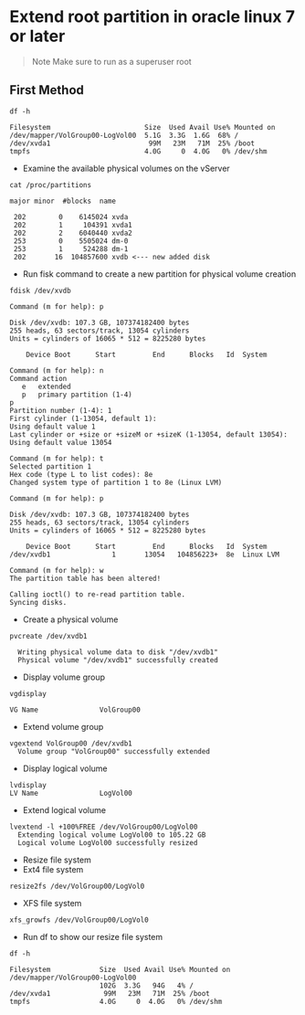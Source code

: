 #   Extend root partition in oracle linux 7 or later
> Note Make sure to run as a superuser root
## First Method
```
df -h
```

```
Filesystem                       Size  Used Avail Use% Mounted on
/dev/mapper/VolGroup00-LogVol00  5.1G  3.3G  1.6G  68% /
/dev/xvda1                        99M   23M   71M  25% /boot
tmpfs                            4.0G     0  4.0G   0% /dev/shm
```
- Examine the available physical volumes on the vServer
```
cat /proc/partitions
```
```
major minor  #blocks  name
 
 202        0    6145024 xvda
 202        1     104391 xvda1
 202        2    6040440 xvda2
 253        0    5505024 dm-0
 253        1     524288 dm-1
 202       16  104857600 xvdb <--- new added disk
```

- Run fisk command to create a new partition for physical volume creation
```
fdisk /dev/xvdb
```
```
Command (m for help): p
 
Disk /dev/xvdb: 107.3 GB, 107374182400 bytes
255 heads, 63 sectors/track, 13054 cylinders
Units = cylinders of 16065 * 512 = 8225280 bytes
 
    Device Boot      Start         End      Blocks   Id  System
 
Command (m for help): n
Command action
   e   extended
   p   primary partition (1-4)
p
Partition number (1-4): 1
First cylinder (1-13054, default 1):
Using default value 1
Last cylinder or +size or +sizeM or +sizeK (1-13054, default 13054):
Using default value 13054
 
Command (m for help): t
Selected partition 1
Hex code (type L to list codes): 8e
Changed system type of partition 1 to 8e (Linux LVM)
 
Command (m for help): p
 
Disk /dev/xvdb: 107.3 GB, 107374182400 bytes
255 heads, 63 sectors/track, 13054 cylinders
Units = cylinders of 16065 * 512 = 8225280 bytes
 
    Device Boot      Start         End      Blocks   Id  System
/dev/xvdb1               1       13054   104856223+  8e  Linux LVM
 
Command (m for help): w
The partition table has been altered!
 
Calling ioctl() to re-read partition table.
Syncing disks.
```
- Create a physical volume
```
pvcreate /dev/xvdb1
```
```
  Writing physical volume data to disk "/dev/xvdb1"
  Physical volume "/dev/xvdb1" successfully created
```
- Display volume group
```
vgdisplay
```
```
VG Name               VolGroup00
```
- Extend volume group
```
vgextend VolGroup00 /dev/xvdb1
  Volume group "VolGroup00" successfully extended
```
- Display logical volume
```
lvdisplay
LV Name               LogVol00
```
- Extend logical volume
```
lvextend -l +100%FREE /dev/VolGroup00/LogVol00
  Extending logical volume LogVol00 to 105.22 GB
  Logical volume LogVol00 successfully resized
```
- Resize file system
- Ext4 file system
```
resize2fs /dev/VolGroup00/LogVol0
```
- XFS file system
```
xfs_growfs /dev/VolGroup00/LogVol0
```
- Run df to show our resize file system
```
df -h
```
```
Filesystem            Size  Used Avail Use% Mounted on
/dev/mapper/VolGroup00-LogVol00
                      102G  3.3G   94G   4% /
/dev/xvda1             99M   23M   71M  25% /boot
tmpfs                 4.0G     0  4.0G   0% /dev/shm
```
